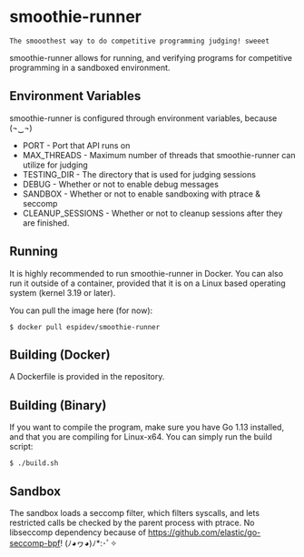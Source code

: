 # smoothie-runner
`
The smooothest way to do competitive programming judging! sweeet
`

smoothie-runner allows for running, and verifying programs for competitive programming in a sandboxed environment.

## Environment Variables
smoothie-runner is configured through environment variables, because (¬‿¬)
* PORT - Port that API runs on
* MAX_THREADS - Maximum number of threads that smoothie-runner can utilize for judging
* TESTING_DIR - The directory that is used for judging sessions
* DEBUG - Whether or not to enable debug messages
* SANDBOX - Whether or not to enable sandboxing with ptrace & seccomp
* CLEANUP_SESSIONS - Whether or not to cleanup sessions after they are finished.

## Running
It is highly recommended to run smoothie-runner in Docker. You can also run it outside of a container, provided that it is on a Linux based operating system (kernel 3.19 or later).

You can pull the image here (for now):
```
$ docker pull espidev/smoothie-runner
```

## Building (Docker)
A Dockerfile is provided in the repository.

## Building (Binary)
If you want to compile the program, make sure you have Go 1.13 installed, and that you are compiling for Linux-x64. You can simply run the build script:
```
$ ./build.sh
```
 
 ## Sandbox
 The sandbox loads a seccomp filter, which filters syscalls, and lets restricted calls be checked by the parent process with ptrace. 
 No libseccomp dependency because of https://github.com/elastic/go-seccomp-bpf! (ﾉ◕ヮ◕)ﾉ*:･ﾟ✧